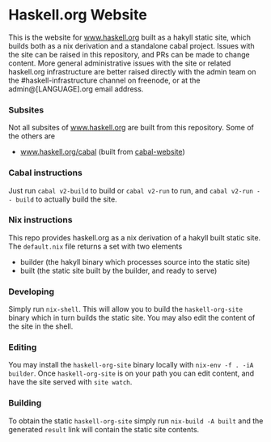 # Haskell.org Website

This is the website for www.haskell.org built as a hakyll static site, which builds both as a nix derivation and a standalone cabal project. Issues with the site can be raised in this repository, and PRs can be made to change content. More general administrative issues with the site or related haskell.org infrastructure are better raised directly with the admin team on the #haskell-infrastructure channel on freenode, or at the admin@[LANGUAGE].org email address.

### Subsites

Not all subsites of www.haskell.org are built from this repository.
Some of the others are

* www.haskell.org/cabal (built from [cabal-website](https://github.com/haskell/cabal-website))

### Cabal instructions
Just run `cabal v2-build` to build or `cabal v2-run` to run, and `cabal v2-run -- build` to actually build the site.

### Nix instructions

This repo provides haskell.org as a nix derivation of a hakyll built static site. The `default.nix` file returns a set with two elements
- builder (the hakyll binary which processes source into the static site)
- built (the static site built by the builder, and ready to serve)

### Developing

Simply run `nix-shell`. This will allow you to build the `haskell-org-site` binary which in turn builds the static site.
You may also edit the content of the site in the shell.

### Editing

You may install the `haskell-org-site` binary locally with `nix-env -f . -iA builder`. Once `haskell-org-site` is on your path you can edit content, and have
the site served with `site watch`.

### Building

To obtain the static `haskell-org-site` simply run `nix-build -A built` and the generated `result` link will contain the static site contents.
